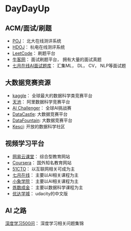 # DayDayUp

## ACM/面试/刷题
- [POJ](http://poj.org/)： 北大在线测评系统
- [HDOJ](http://acm.hdu.edu.cn/)： 杭电在线测评系统
- [LeetCode](https://leetcode-cn.com/)： 刷题平台
- [牛客网](https://www.nowcoder.com/)： 面试刷题平台， 拥有大量的面试真题
- [七月在线AI面试题库](https://www.julyedu.com/question/index/type/1)： 汇集ML， DL， CV， NLP等面试题

## 大数据竞赛资源
- [kaggle](https://www.kaggle.com/)： 全球最大的数据科学类竞赛平台
- [天池](https://tianchi.aliyun.com/)： 阿里数据科学竞赛平台
- [AI Challenger](https://challenger.ai/)： 全球AI挑战赛
- [DataCastle](http://www.pkbigdata.com/): 大数据竞赛平台
- [DataFountain](https://www.datafountain.cn/): 大数据竞赛平台
- [Kesci](https://www.kesci.com/): 开放的数据科学社区

## 视频学习平台
- [网易云课堂](https://mooc.study.163.com/)： 综合型教育网站
- [Coursera](https://www.coursera.org/)： 国外知名教育网站
- [51CTO](http://www.51cto.com/)： 以互联网相关可成为主
- [七月在线](https://www.julyedu.com/)： 主要以AI相关课程为主
- [小象学院](http://www.chinahadoop.cn/)： 主要以AI相关课程为主
- [炼数成金](http://www.dataguru.cn)： 主要以数据科学课程为主
- [优达学城](https://cn.udacity.com/)： udacity的中文版


## AI 之路
[深度学习500问](https://github.com/scutan90/DeepLearning-500-questions)： 深度学习相关问题集锦
